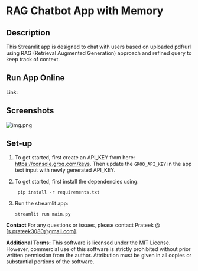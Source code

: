 # RAG Chatbot App with Memory

## Description
This Streamlit app is designed to chat with users based on uploaded pdf/url using RAG (Retrieval Augmented Generation) approach and refined query to keep track of context.

## Run App Online
Link: 

## Screenshots
![img.png](assets/rag-qa-app-screenshot.png)

## Set-up
1. To get started, first create an API_KEY from here: https://console.groq.com/keys. Then update the `GROQ_API_KEY` in the app text input with newly generated API_KEY. 

2. To get started, first install the dependencies using:
    ```commandline
     pip install -r requirements.txt
    ```
   
3. Run the streamlit app:
   ```commandline
   streamlit run main.py
   ```

**Contact**
For any questions or issues, please contact Prateek @ [s.prateek3080@gmail.com].
   
**Additional Terms:**
This software is licensed under the MIT License. However, commercial use of this software is strictly prohibited without prior written permission from the author. Attribution must be given in all copies or substantial portions of the software.